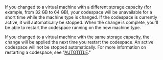If you changed to a virtual machine with a different storage capacity (for example, from 32 GB to 64 GB), your codespace will be unavailable for a short time while the machine type is changed. If the codespace is currently active, it will automatically be stopped. When the change is complete, you'll be able to restart the codespace running on the new machine type.

If you changed to a virtual machine with the same storage capacity, the change will be applied the next time you restart the codespace. An active codespace will not be stopped automatically. For more information on restarting a codespace, see "[AUTOTITLE](/codespaces/developing-in-codespaces/stopping-and-starting-a-codespace#restarting-a-codespace)."
